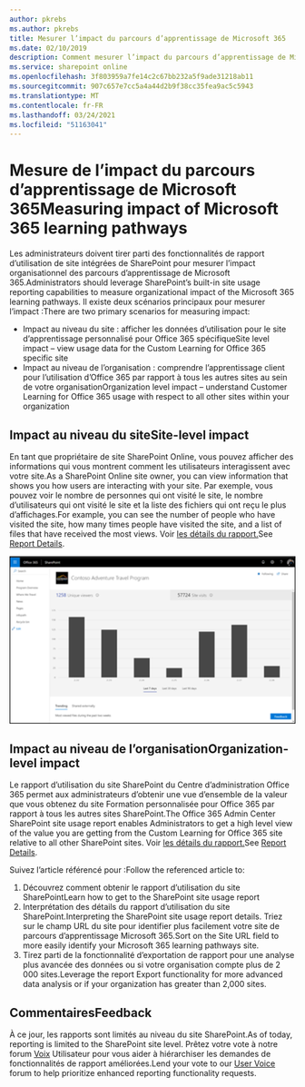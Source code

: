 ```yaml
---
author: pkrebs
ms.author: pkrebs
title: Mesurer l’impact du parcours d’apprentissage de Microsoft 365
ms.date: 02/10/2019
description: Comment mesurer l’impact du parcours d’apprentissage de Microsoft 365
ms.service: sharepoint online
ms.openlocfilehash: 3f803959a7fe14c2c67bb232a5f9ade31218ab11
ms.sourcegitcommit: 907c657e7cc5a4a44d2b9f38cc35fea9ac5c5943
ms.translationtype: MT
ms.contentlocale: fr-FR
ms.lasthandoff: 03/24/2021
ms.locfileid: "51163041"
---
```

# <a name="measuring-impact-of-microsoft-365-learning-pathways"></a><span data-ttu-id="80728-103">Mesure de l’impact du parcours d’apprentissage de Microsoft 365</span><span class="sxs-lookup"><span data-stu-id="80728-103">Measuring impact of Microsoft 365 learning pathways</span></span>

<span data-ttu-id="80728-104">Les administrateurs doivent tirer parti des fonctionnalités de rapport d’utilisation de site intégrées de SharePoint pour mesurer l’impact organisationnel des parcours d’apprentissage de Microsoft 365.</span><span class="sxs-lookup"><span data-stu-id="80728-104">Administrators should leverage SharePoint’s built-in site usage reporting capabilities to measure organizational impact of the Microsoft 365 learning pathways.</span></span> <span data-ttu-id="80728-105">Il existe deux scénarios principaux pour mesurer l’impact :</span><span class="sxs-lookup"><span data-stu-id="80728-105">There are two primary scenarios for measuring impact:</span></span> 
- <span data-ttu-id="80728-106">Impact au niveau du site : afficher les données d’utilisation pour le site d’apprentissage personnalisé pour Office 365 spécifique</span><span class="sxs-lookup"><span data-stu-id="80728-106">Site level impact – view usage data for the Custom Learning for Office 365 specific site</span></span> 
- <span data-ttu-id="80728-107">Impact au niveau de l’organisation : comprendre l’apprentissage client pour l’utilisation d’Office 365 par rapport à tous les autres sites au sein de votre organisation</span><span class="sxs-lookup"><span data-stu-id="80728-107">Organization level impact – understand Customer Learning for Office 365 usage with respect to all other sites within your organization</span></span>

## <a name="site-level-impact"></a><span data-ttu-id="80728-108">Impact au niveau du site</span><span class="sxs-lookup"><span data-stu-id="80728-108">Site-level impact</span></span>

<span data-ttu-id="80728-109">En tant que propriétaire de site SharePoint Online, vous pouvez afficher des informations qui vous montrent comment les utilisateurs interagissent avec votre site.</span><span class="sxs-lookup"><span data-stu-id="80728-109">As a SharePoint Online site owner, you can view information that shows you how users are interacting with your site.</span></span> <span data-ttu-id="80728-110">Par exemple, vous pouvez voir le nombre de personnes qui ont visité le site, le nombre d’utilisateurs qui ont visité le site et la liste des fichiers qui ont reçu le plus d’affichages.</span><span class="sxs-lookup"><span data-stu-id="80728-110">For example, you can see the number of people who have visited the site, how many times people have visited the site, and a list of files that have received the most views.</span></span> <span data-ttu-id="80728-111">Voir [les détails du rapport.](https://support.office.com/article/view-usage-data-for-your-sharepoint-site-2fa8ddc2-c4b3-4268-8d26-a772dc55779e)</span><span class="sxs-lookup"><span data-stu-id="80728-111">See [Report Details](https://support.office.com/article/view-usage-data-for-your-sharepoint-site-2fa8ddc2-c4b3-4268-8d26-a772dc55779e).</span></span> 

![cg-measureimpactreport.png](media/cg-measureimpactreport.png)

## <a name="organization-level-impact"></a><span data-ttu-id="80728-113">Impact au niveau de l’organisation</span><span class="sxs-lookup"><span data-stu-id="80728-113">Organization-level impact</span></span>
<span data-ttu-id="80728-114">Le rapport d’utilisation du site SharePoint du Centre d’administration Office 365 permet aux administrateurs d’obtenir une vue d’ensemble de la valeur que vous obtenez du site Formation personnalisée pour Office 365 par rapport à tous les autres sites SharePoint.</span><span class="sxs-lookup"><span data-stu-id="80728-114">The Office 365 Admin Center SharePoint site usage report enables Administrators to get a high level view of the value you are getting from the Custom Learning for Office 365 site relative to all other SharePoint sites.</span></span> <span data-ttu-id="80728-115">Voir [les détails du rapport.](/office365/admin/activity-reports/sharepoint-site-usage?view=o365-worldwide)</span><span class="sxs-lookup"><span data-stu-id="80728-115">See [Report Details](/office365/admin/activity-reports/sharepoint-site-usage?view=o365-worldwide).</span></span>
 
<span data-ttu-id="80728-116">Suivez l’article référencé pour :</span><span class="sxs-lookup"><span data-stu-id="80728-116">Follow the referenced article to:</span></span> 
1. <span data-ttu-id="80728-117">Découvrez comment obtenir le rapport d’utilisation du site SharePoint</span><span class="sxs-lookup"><span data-stu-id="80728-117">Learn how to get to the SharePoint site usage report</span></span> 
2. <span data-ttu-id="80728-118">Interprétation des détails du rapport d’utilisation du site SharePoint.</span><span class="sxs-lookup"><span data-stu-id="80728-118">Interpreting the SharePoint site usage report details.</span></span> <span data-ttu-id="80728-119">Triez sur le champ URL du site pour identifier plus facilement votre site de parcours d’apprentissage Microsoft 365.</span><span class="sxs-lookup"><span data-stu-id="80728-119">Sort on the Site URL field to more easily identify your Microsoft 365 learning pathways site.</span></span> 
3. <span data-ttu-id="80728-120">Tirez parti de la fonctionnalité d’exportation de rapport pour une analyse plus avancée des données ou si votre organisation compte plus de 2 000 sites.</span><span class="sxs-lookup"><span data-stu-id="80728-120">Leverage the report Export functionality for more advanced data analysis or if your organization has greater than 2,000 sites.</span></span> 

## <a name="feedback"></a><span data-ttu-id="80728-121">Commentaires</span><span class="sxs-lookup"><span data-stu-id="80728-121">Feedback</span></span>

<span data-ttu-id="80728-122">À ce jour, les rapports sont limités au niveau du site SharePoint.</span><span class="sxs-lookup"><span data-stu-id="80728-122">As of today, reporting is limited to the SharePoint site level.</span></span> <span data-ttu-id="80728-123">Prêtez votre vote à notre forum [Voix](https://go.microsoft.com/fwlink/?linkid=2109552) Utilisateur pour vous aider à hiérarchiser les demandes de fonctionnalités de rapport améliorées.</span><span class="sxs-lookup"><span data-stu-id="80728-123">Lend your vote to our [User Voice](https://go.microsoft.com/fwlink/?linkid=2109552) forum to help prioritize enhanced reporting functionality requests.</span></span>